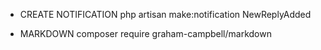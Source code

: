 - CREATE NOTIFICATION
php artisan make:notification NewReplyAdded

- MARKDOWN
composer require graham-campbell/markdown